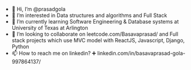 - 👋 Hi, I’m @prasadgola
- 👀 I’m interested in Data structures and algorithms and Full Stack
- 🌱 I’m currently learning Software Engineering & Database systems at University of Texas at Arlington
- 💞️ I’m looking to collaborate on leetcode.com/Basavaprasad/ and Full stack projects which use MVC model with ReactJS, Javascript, Django, Python
- 📫 How to reach me on linkedin? ➕ linkedin.com/in/basavaprasad-gola-997864137/

<!---
prasadgola/prasadgola is a ✨ special ✨ repository because its `README.md` (this file) appears on your GitHub profile.
You can click the Preview link to take a look at your changes.
--->
